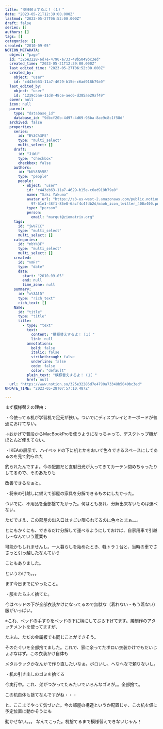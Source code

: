 ```yaml
---
title: "模様替えするよ！（１）"
date: "2023-05-21T12:39:00.000Z"
lastmod: "2023-05-27T06:52:00.000Z"
draft: false
series: []
authors: []
tags: []
categories: []
created: "2010-09-05"
NOTION_METADATA:
  object: "page"
  id: "325e3228-6d7e-4790-a733-48b5049bc3ed"
  created_time: "2023-05-21T12:39:00.000Z"
  last_edited_time: "2023-05-27T06:52:00.000Z"
  created_by:
    object: "user"
    id: "c443eb63-11a7-4629-b15e-c6ad918b79a0"
  last_edited_by:
    object: "user"
    id: "1219c5ae-11d8-48ce-aec6-d385ae29af49"
  cover: null
  icon: null
  parent:
    type: "database_id"
    database_id: "9dbcf20b-4d97-4d69-98ba-8ae9c8c1f58d"
  archived: false
  properties:
    series:
      id: "B%3C%3FS"
      type: "multi_select"
      multi_select: []
    draft:
      id: "JiWU"
      type: "checkbox"
      checkbox: false
    authors:
      id: "bK%3B%5B"
      type: "people"
      people:
        - object: "user"
          id: "c443eb63-11a7-4629-b15e-c6ad918b79a0"
          name: "Saki Yakumo"
          avatar_url: "https://s3-us-west-2.amazonaws.com/public.notion-static.com/3ad1c4\
            97-61e1-48f1-85e8-6acf4c4fdb2d/maoh_icon_twitter_400x400.png"
          type: "person"
          person:
            email: "marqut@ziomatrix.org"
    tags:
      id: "jw%7CC"
      type: "multi_select"
      multi_select: []
    categories:
      id: "nbY%3F"
      type: "multi_select"
      multi_select: []
    created:
      id: "vmFr"
      type: "date"
      date:
        start: "2010-09-05"
        end: null
        time_zone: null
    summary:
      id: "x%3AlD"
      type: "rich_text"
      rich_text: []
    Name:
      id: "title"
      type: "title"
      title:
        - type: "text"
          text:
            content: "模様替えするよ！（１）"
            link: null
          annotations:
            bold: false
            italic: false
            strikethrough: false
            underline: false
            code: false
            color: "default"
          plain_text: "模様替えするよ！（１）"
          href: null
  url: "https://www.notion.so/325e32286d7e4790a73348b5049bc3ed"
UPDATE_TIME: "2023-05-28T07:57:10.487Z"

---
```

<link rel="stylesheet" href="https://cdn.jsdelivr.net/npm/katex@0.16.2/dist/katex.min.css" integrity="sha384-bYdxxUwYipFNohQlHt0bjN/LCpueqWz13HufFEV1SUatKs1cm4L6fFgCi1jT643X" crossorigin="anonymous">


まず模様替えの理由：


・今使ってる机が学習机で足元が狭い。ついでにディスプレイとキーボードが普通におけてない。


→おかげで普段からMacBookProを使うようになっちゃって、デスクトップ機がほとんど使えてない。


・IKEAの展示で、ハイベッドの下に机とかをおいて色々できるスペースにしてあるのを見て釣られた


釣られたんですよ。今の配置だと直射日光が入ってきてカーテン閉めちゃったりしてるので、そのあたりも


改善できるなぁと。


・将来の引越しに備えて部屋の家具を分解できるものにしたかった。


ついでに、不用品を全部捨てたかった。何はともあれ、分解出来ないものは運べない。


ただでさえ、この部屋の出入口はすごい限られてるのに色々とまぁ。。。


とにもかくにも、できるだけ分解して運べるようにしておけば、自家用車で引越し〜なんていう荒業も


可能かもしれませんし。一人暮らしを始めたとき、軽トラ１台と、当時の車でささっと引っ越したなんていう


こともありました。


というわけで。。。


まず今日までにやったこと。


・服をたらふく捨てた。


今はベッドの下が全部衣装かけになってるので無駄な（着れない・もう着ない）服がいっぱい。


※これ、ベッドの手すりをベッドの下に横にしてぶら下げてます。弟制作のアタッチメントを使ってますが、


たぶん、ただの金属板でも同じことができそう。


そのたぐいを全部捨てました。これで、家に余ってたボロい衣装かけでもだいじょぶなはず。この衣装かけ自体も


メタルラックかなんかで作り直したいなぁ。ボロいし、へなへなで頼りないし。


・机の引き出しのゴミを捨てる


今実行中。これ、弟がつかってたみたいでいろんなゴミが。。全部捨て。


この机自体も捨てなんですがね・・・


と、ここまでやって気づいた。今の部屋の構造というか配置じゃ、この机を仮に予定位置に動かそうにも


動かせない。。。 なんてこった。机捨てるまで模様替えできないじゃん！

